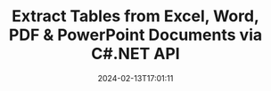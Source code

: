 ---
############################# Static ############################
layout: "auto-gen-parser"
date: 2024-02-13T17:01:11
draft: false
otherformats: 

############################# Head ############################
head_title: "Extract Tables from PDF, DOCX, PPTX, XLSX, EPUB & More via C#.NET API"
head_description: "GroupDocs.Parser .NET API enables progreammers to extract tables from PDF, DOC, DOCX, PPT, PPTX, EML, MSG, XLS, XLSX, CSV, ODT, RTF & many other documents types inside .NET Apps."

############################# Header ############################
title: "Extract Tables from Excel, Word, PDF & PowerPoint Documents via C#.NET API"
description: "GroupDocs.Parser .NET API allows programmers to extract tables from PDF, DOC, DOCX, PPT, PPTX, EML, MSG, XLS, XLSX, CSV, ODT, RTF & EPUB documents or pages."
bg_image: "https://cms.admin.containerize.com/templates/aspose/App_Themes/V3/images/bg/header1.png"
bg_overlay: false
button:
    enable: true
    icon: "fas fa-arrow-down"
    label: "Download Free Trial"
    link: "https://downloads.groupdocs.com/parser/net"

############################# SubMenu ############################
submenu:
    enable: true

    left:
        img_alt: "GroupDocs.Parser for .NET"
        image: "https://cms.admin.containerize.com/templates/groupdocs/images/product-logos/90x90-noborder/groupdocs-parser-net.png"
        product: "GroupDocs.Parser"
        platform: ".NET"

    middle:
        button:

            # button loop
            - link: "https://apireference.groupdocs.com/parser/net"
              text: "API Reference"

            # button loop
            - link: "https://github.com/groupdocs-parser"
              text: "Code Examples"

            # button loop
            - link: "https://products.groupdocs.app/parser/family"
              text: "Live Demos"

            # button loop
            - link: "https://purchase.groupdocs.com/pricing/parser/net"
              text: "Pricing"

    right:
        link_download: "https://downloads.groupdocs.com/parser"
        link_learn: "https://docs.groupdocs.com/parser/net"
        link_buy: "https://purchase.groupdocs.com"

############################# About ############################
about:
    enable: true
    title: "How to Extract Tables from EML files via .NET API?"
    content: |
        Table is the collection of cells arranged in rows and columns. Tables play a very important role in storing as well as organizing detailed or complicated data allowing the users to easily read and view it. Tables can be used in many ways, such as making lists, comparing information, align data, group information, highlight trends or patterns in data and many more. GroupDocs.Parser for .NET is a useufly API that allows software programmers to develop solution for extracting tables, text and images from various kinds of supported documents formats, such as such as PDF, Emails, Ebooks, Word (DOC, DOCX), PowerPoint (PPT, PPTX), Excel (XLS, XLSX), Emails (EML, MSG) formats and many more. The .NET API has included several important features for working with tables, such as extract all tables from a documents, extract table from a particular page, get table cell data, get total number of a table rows and columns, get row height, print data of a table and may more.
        
        

############################# Steps ############################
steps:
    enable: true
    title_left: "Extract tables from EML in .NET"
    content_left: |
        [GroupDocs.Parser for .NET](/parser/net/) makes it easy for C# developers to extract tables from a EML file by implementing a few easy steps.
        
        * Instantiate [Parser](https://reference.groupdocs.com/net/parser/groupdocs.parser/parser) object for the initial document;
        * Check if the document supports table extraction;
        * Instantiate [PageTableAreaOptions](https://reference.groupdocs.com/parser/net/groupdocs.parser.options/pagetableareaoptions/) and [TemplateTableLayout](https://reference.groupdocs.com/parser/net/groupdocs.parser.templates/templatetablelayout/) classes to set the layout of tables
        * Call [GetTables](https://reference.groupdocs.com/parser/net/groupdocs.parser/parser/methods/gettables) method and obtain collection of [PageTableArea](https://reference.groupdocs.com/parser/net/groupdocs.parser.data/pagetablearea) objects;

    title_right: "Learn more about the tables extraction"
    content_right: |
        * <a href="https://docs.groupdocs.com/parser/net/extract-tables-from-document/">How to extract tables from document</a>
        * <a href="https://docs.groupdocs.com/parser/net/extract-tables-from-document-page/">How to extract tables from document page</a>
 
    code: |
     {{% parser/additional-styles %}}
     {{< parser/code-parser title="How to extract tables from EML file using C# example code">}}

        ```csharp    
        // Extract tables from EML file using GroupDocs.Parser API
        // Create an instance of Parser class
        using (Parser parser = new Parser(filePath)) {
            // Check if the document supports table extraction
            if (!parser.Features.Tables) {
                Console.WriteLine("Document isn't supports tables extraction.");
                return;
            }
            // Create the layout of tables
            TemplateTableLayout layout = new TemplateTableLayout(
                new double[] { 50, 95, 275, 415, 485, 545 },
                new double[] { 325, 340, 365, 395 });
            // Create the options for table extraction
            PageTableAreaOptions options = new PageTableAreaOptions(layout);
            // Extract tables from the document.
            IEnumerable<PageTableArea> tables = parser.GetTables(options);
            // Iterate over tables
            foreach (PageTableArea t in tables) {
                // Iterate over rows
                for (int row = 0; row < t.RowCount; row++) {
                    // Iterate over columns
                    for (int column = 0; column < t.ColumnCount; column++) {
                        // Get the table cell
                        PageTableAreaCell cell = t[row, column];
                        if (cell != null) {
                            // Print the table cell text
                            Console.Write(cell.Text);
                            Console.Write(" | ");
                        }
                    }
                    Console.WriteLine();
                }
                Console.WriteLine();
            }
        }
        ```
     {{< /parser/code-parser >}}

############################# More ############################
more:
    enable: true
    title_left: "System Requirements"
    content_left: |
        GroupDocs.Parser for .NET APIs are supported on all major platforms and operating systems. Before executing the code below, please make sure that you have the following prerequisites installed on your system.
        
        * Operating Systems: Microsoft Windows, Linux, MacOS
        * Development Environments: Microsoft Visual Studio, Xamarin, MonoDevelop
        * Frameworks
        * Download the latest version of GroupDocs.Parser for .NET from [Nuget](https://www.nuget.org/packages/groupdocs.parser)

    title_right: "Why Use GroupDocs.Parser for .NET"
    content_right: |
        * Plain text extraction support from any supported documents    
        * Documents parsing via user-defined templates    
        * Fully support structured text extraction    
        * Text searching via keyword as well as regular expression    
        * Extract formatted text, metadata, images, containers, and attachments    
        * Extract table of contents for some supported document formats    
        * Parse form data from PDF documents    
        * Extract hyperlinks from the document   

############################# About Formats ############################
about_formats:
    enable: true

############################# More Formats ############################
more_formats:
    enable: true
    title: "Extract Tables From Other Document Formats"
    content: |
        .NET documents parse & table scanning API for file formats and images. Extract data for some of the popular file formats as stated below.

############################# Back to top ###############################
back_to_top:
    enable: true
---